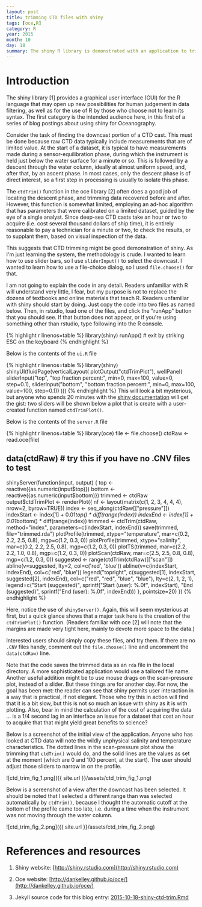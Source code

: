 ```yaml
---
layout: post
title: trimming CTD files with shiny
tags: [oce,R]
category: R
year: 2015
month: 10
day: 18
summary: The shiny R library is demonstrated with an application to trim CTD data.
---
```


# Introduction

The shiny library [1] provides a graphical user interface (GUI) for the R
language that may open up new possibilities for human judgement in data
filtering, as well as for the use of R by those who choose not to learn its
syntax. The first category is the intended audience here, in this first of a
series of blog postings about using shiny for Oceanography.

Consider the task of finding the downcast portion of a CTD cast. This must be
done because raw CTD data typically include measurements that are of limited
value. At the start of a dataset, it is typical to have measurements made
during a sensor-equilibration phase, during which the instrument is held just
below the water surface for a minute or so. This is followed by a descent
through the water column, ideally at almost uniform speed, and, after that, by
an ascent phase. In most cases, only the descent phase is of direct interest,
so a first step in processing is usually to isolate this phase.

The ``ctdTrim()`` function in the oce library [2] often does a good job of
locating the descent phase, and trimming data recovered before and after.
However, this function is somewhat limited, employing an ad-hoc algorithm that
has parameters that were calibrated on a limited dataset, guided by the eye of
a single analyst. Since deep-sea CTD casts take an hour or two to acquire (i.e.
cost several thousand dollars of ship time), it is entirely reasonable to pay a
technician for a minute or two, to check the results, or to supplant them,
based on visual inspection of the data.

This suggests that CTD trimming might be good demonstration of shiny. As I'm
just learning the system, the methodology is crude. I wanted to learn how to use
slider bars, so I use ``sliderInput()`` to select the downcast. I wanted to
learn how to use a file-choice dialog, so I used ``file.choose()`` for that.

I am not going to explain the code in any detail. Readers unfamiliar with R
will understand very little, I fear, but my purpose is not to replace the
dozens of textbooks and online materials that teach R. Readers unfamiliar with
shiny should start by doing. Just copy the code into two files as named below.
Then, in rstudio, load one of the files, and click the "runApp" button that you
should see. If that button does not appear, or if you're using something other
than rstudio, type following into the R console.


{% highlight r linenos=table %}
library(shiny)
runApp() # exit by striking ESC on the keyboard
{% endhighlight %}

Below is the contents of the ``ui.R`` file

{% highlight r linenos=table %}
library(shiny)
shinyUI(fluidPage(verticalLayout(
                                 plotOutput("ctdTrimPlot"),
                                 wellPanel(
                                           sliderInput("top", "top fraction percent:",
                                                       min=0, max=100, value=0, step=0.1),
                                           sliderInput("bottom", "bottom fraction percent:",
                                                       min=0, max=100, value=100, step=0.1))
                                 )))
{% endhighlight %}
This will look a bit mysterious, but anyone who spends 20 minutes with the
[shiny documentation](http://shiny.rstudio.com) will get the gist: two sliders
will be shown below a plot that is create with a user-created function named
``ctdTrimPlot()``.

Below is the contents of the ``server.R`` file

{% highlight r linenos=table %}
library(oce)
file <- file.choose()
ctdRaw <- read.oce(file)
## data(ctdRaw) # try this if you have no .CNV files to test
shinyServer(function(input, output) {
            top <- reactive({as.numeric(input$top)})
            bottom <- reactive({as.numeric(input$bottom)})
            trimmed <- ctdRaw
            output$ctdTrimPlot <- renderPlot({
                nf <- layout(matrix(c(1, 2, 3, 4, 4, 4), nrow=2, byrow=TRUE))
                index <- seq_along(ctdRaw[["pressure"]])
                indexStart <- index[1] + 0.01*top() * diff(range(index))
                indexEnd <- index[1] + 0.01*bottom() * diff(range(index))
                trimmed <- ctdTrim(ctdRaw, method="index", parameters=c(indexStart, indexEnd))
                save(trimmed, file="trimmed.rda")
                plotProfile(trimmed, xtype="temperature",
                            mar=c(0.2, 2.2, 2.5, 0.8), mgp=c(1.2, 0.3, 0))
                plotProfile(trimmed, xtype="salinity",
                            mar=c(0.2, 2.2, 2.5, 0.8), mgp=c(1.2, 0.3, 0))
                plotTS(trimmed,
                       mar=c(2.2, 2.2, 1.0, 0.8), mgp=c(1.2, 0.3, 0))
                plotScan(ctdRaw,
                         mar=c(2.5, 2.5, 0.8, 0.8), mgp=c(1.2, 0.3, 0))
                suggested <- range(ctdTrim(ctdRaw)[["scan"]])
                abline(v=suggested, lty=2, col=c('red', 'blue'))
                abline(v=c(indexStart, indexEnd), col=c('red', 'blue'))
                legend("topright", c(suggested[1], indexStart,
                                     suggested[2], indexEnd),
                       col=c("red", "red", "blue", "blue"), 
                       lty=c(2, 1, 2, 1),
                       legend=c("Start (suggested)",
                                sprintf("Start (user): %.0f", indexStart),
                                "End (suggested)",
                                sprintf("End (user): %.0f", indexEnd)))
            }, pointsize=20)
})
{% endhighlight %}

Here, notice the use of ``shinyServer()``. Again, this will seem mysterious at
first, but a quick glance shows that a major task here is the creation of the
``ctdTrimPlot()`` function.  (Readers familiar with oce [2] will note that the
margins are made very tight here, mainly to devote more space to the data.)

Interested users should simply copy these files, and try them. If there are no
``.CNV`` files handy, comment out the ``file.choose()`` line and uncomment the
``data(ctdRaw)`` line.

Note that the code saves the trimmed data as an ``rda`` file in the local
directory. A more sophisticated application would use a tailored file name.
Another useful addition might be to use mouse drags on the scan-pressure plot,
instead of a slider. But these things are for another day.  For now, the goal
has been met: the reader can see that shiny permits user interaction in a way
that is practical, if not elegant. Those who try this in action will find that
it is a bit slow, but this is not so much an issue with shiny as it is with
plotting. Also, bear in mind the calculation of the cost of acquiring the data
... is a 1/4 second lag in an interface an issue for a dataset that cost an
hour to acquire that that might yield great benefits to science?

Below is a screenshot of the initial view of the application.  Anyone who has
looked at CTD data will note the wildly unphysical salinity and temperature
characteristics. The dotted lines in the scan-pressure plot show the trimming
that ``ctdTrim()`` would do, and the solid lines are the values as set at the
moment (which are 0 and 100 percent, at the start). The user should adjust
those sliders to narrow in on the profile.

![ctd_trim_fig_1.png]({{ site.url }}/assets/ctd_trim_fig_1.png)

Below is a screenshot of a view after the downcast has been selected.  It
should be noted that I selected a different range than was selected
automatically by ``ctdTrim()``, because I thought the automatic cutoff at the
bottom of the profile came too late, i.e. during a time when the instrument was
not moving through the water column.

![ctd_trim_fig_2.png]({{ site.url }}/assets/ctd_trim_fig_2.png)

# References and resources

1. Shiny website: [http://shiny.rstudio.com](http://shiny.rstudio.com)

2. Oce website: [http://dankelley.github.io/oce/](http://dankelley.github.io/oce/)   

2. Jekyll source code for this blog entry: [2015-10-18-shiny-ctd-trim.Rmd](https://raw.github.com/dankelley/dankelley.github.io/master/assets/2015-10-18-shiny-ctd-trim.Rmd)

